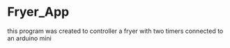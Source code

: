 # Fryer_App

this program was created to controller a fryer with two timers connected to an arduino mini
